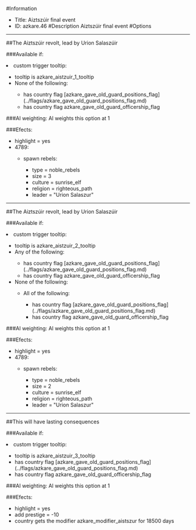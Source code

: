 #Information
 - Title: Aiztszúir final event
 - ID: azkare.46
#Description
Aiztszúir final event
#Options

___
##The Aiztszúir revolt, lead by Urion Salaszúir

###Available if:
<li>custom trigger tooltip:</li><ul><li>tooltip is azkare_aistzuir_1_tooltip</li><li>None of the following:</li><ul><li>has country flag [azkare_gave_old_guard_positions_flag](../flags/azkare_gave_old_guard_positions_flag.md)</li><li>has country flag  azkare_gave_old_guard_officership_flag</li></ul></ul>

###AI weighting:
AI weights this option at 1


###Efects:<ul><li>highlight = yes</li><li>4789:</li><ul><li>spawn rebels:</li><ul><li>type = noble_rebels</li><li>size = 3</li><li>culture = sunrise_elf</li><li>religion = righteous_path</li><li>leader = "Urion Salaszur"</li></ul></ul></ul>

___
##The Aiztszúir revolt, lead by Urion Salaszúir

###Available if:
<li>custom trigger tooltip:</li><ul><li>tooltip is azkare_aistzuir_2_tooltip</li><li>Any of the following:</li><ul><li>has country flag [azkare_gave_old_guard_positions_flag](../flags/azkare_gave_old_guard_positions_flag.md)</li><li>has country flag  azkare_gave_old_guard_officership_flag</li></ul><li>None of the following:</li><ul><li>All of the following:</li><ul><li>has country flag [azkare_gave_old_guard_positions_flag](../flags/azkare_gave_old_guard_positions_flag.md)</li><li>has country flag  azkare_gave_old_guard_officership_flag</li></ul></ul></ul>

###AI weighting:
AI weights this option at 1


###Efects:<ul><li>highlight = yes</li><li>4789:</li><ul><li>spawn rebels:</li><ul><li>type = noble_rebels</li><li>size = 2</li><li>culture = sunrise_elf</li><li>religion = righteous_path</li><li>leader = "Urion Salaszur"</li></ul></ul></ul>

___
##This will have lasting consequences

###Available if:
<li>custom trigger tooltip:</li><ul><li>tooltip is azkare_aistzuir_3_tooltip</li><li>has country flag [azkare_gave_old_guard_positions_flag](../flags/azkare_gave_old_guard_positions_flag.md)</li><li>has country flag  azkare_gave_old_guard_officership_flag</li></ul>

###AI weighting:
AI weights this option at 1


###Efects:<ul><li>highlight = yes</li><li>add prestige = -10</li><li>country gets the modifier azkare_modifier_aistszur for 18500 days</li></ul>
